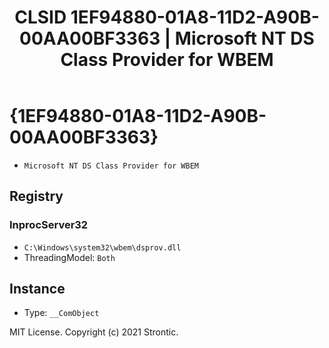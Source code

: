 ﻿---
title: "CLSID 1EF94880-01A8-11D2-A90B-00AA00BF3363 | Microsoft NT DS Class Provider for WBEM"
excerpt: What is COM-Object CLSID 1EF94880-01A8-11D2-A90B-00AA00BF3363?
---

# {1EF94880-01A8-11D2-A90B-00AA00BF3363}

* `Microsoft NT DS Class Provider for WBEM`

## Registry


### InprocServer32

* `C:\Windows\system32\wbem\dsprov.dll`
* ThreadingModel: `Both`

## Instance

* Type: `__ComObject`

MIT License. Copyright (c) 2021 Strontic.


